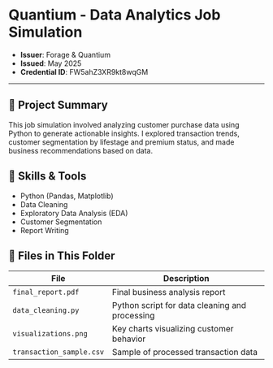 # Quantium - Data Analytics Job Simulation

- **Issuer**: Forage & Quantium
- **Issued**: May 2025
- **Credential ID**: FW5ahZ3XR9kt8wqGM

---

## 🧠 Project Summary

This job simulation involved analyzing customer purchase data using Python to generate actionable insights. I explored transaction trends, customer segmentation by lifestage and premium status, and made business recommendations based on data.

## 🔧 Skills & Tools

- Python (Pandas, Matplotlib)
- Data Cleaning
- Exploratory Data Analysis (EDA)
- Customer Segmentation
- Report Writing

## 📄 Files in This Folder

| File | Description |
|------|-------------|
| `final_report.pdf` | Final business analysis report |
| `data_cleaning.py` | Python script for data cleaning and processing |
| `visualizations.png` | Key charts visualizing customer behavior |
| `transaction_sample.csv` | Sample of processed transaction data |
